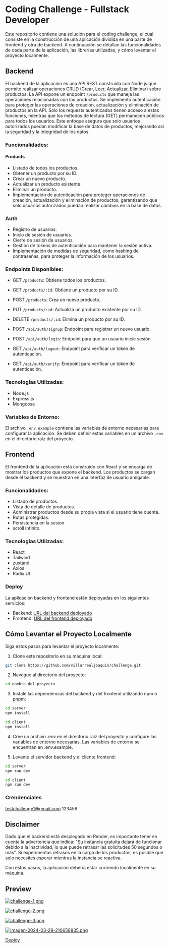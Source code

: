 # Coding Challenge - Fullstack Developer

Este repositorio contiene una solución para el coding challenge, el cual consiste en la construcción de una aplicación dividida en una parte de frontend y otra de backend. A continuación se detallan las funcionalidades de cada parte de la aplicación, las librerías utilizadas, y cómo levantar el proyecto localmente.

## Backend

El backend de la aplicación es una API REST construida con Node.js que permite realizar operaciones CRUD (Crear, Leer, Actualizar, Eliminar) sobre productos. La API expone un endpoint `/products` que maneja las operaciones relacionadas con los productos.
Se implementó autenticación para proteger las operaciones de creación, actualización y eliminación de productos en la API. Solo los requests autenticados tienen acceso a estas funciones, mientras que los métodos de lectura (GET) permanecen públicos para todos los usuarios. Este enfoque asegura que solo usuarios autorizados puedan modificar la base de datos de productos, mejorando así la seguridad y la integridad de los datos.

### Funcionalidades:

#### Products

- Listado de todos los productos.
- Obtener un producto por su ID.
- Crear un nuevo producto.
- Actualizar un producto existente.
- Eliminar un producto.
- Implementación de autenticación para proteger operaciones de creación, actualización y eliminación de productos, garantizando que solo usuarios autorizados puedan realizar cambios en la base de datos.

### Auth

- Registro de usuarios.
- Inicio de sesión de usuarios.
- Cierre de sesión de usuarios.
- Gestión de tokens de autenticación para mantener la sesión activa.
- Implementación de medidas de seguridad, como hashing de contraseñas, para proteger la información de los usuarios.

### Endpoints Disponibles:

- GET `/products`: Obtiene todos los productos.
- GET `/products/:id`: Obtiene un producto por su ID.
- POST `/products`: Crea un nuevo producto.
- PUT `/products/:id`: Actualiza un producto existente por su ID.
- DELETE `/products/:id`: Elimina un producto por su ID.

- POST `/api/auth/signup`: Endpoint para registrar un nuevo usuario.
- POST `/api/auth/login`: Endpoint para que un usuario inicie sesión.
- GET `/api/auth/logout`: Endpoint para verificar un token de autenticación.
- GET `/api/auth/verify`: Endpoint para verificar un token de autenticación.

### Tecnologías Utilizadas:

- Node.js
- Express.js
- Mongoose

### Variables de Entorno:

El archivo `.env.example` contiene las variables de entorno necesarias para configurar la aplicación. Se deben definir estas variables en un archivo `.env` en el directorio raíz del proyecto.

## Frontend

El frontend de la aplicación está construido con React y se encarga de mostrar los productos que expone el backend. Los productos se cargan desde el backend y se muestran en una interfaz de usuario amigable.

### Funcionalidades:

- Listado de productos.
- Vista de detalle de productos.
- Administrar productos desde su propia vista si el usuario tiene cuenta.
- Rutas protegidas.
- Persistencia en la sesion.
- scroll infinito.

### Tecnologías Utilizadas:

- React
- Tailwind
- zustand
- Axios
- Radix UI

### Deploy

La aplicación backend y frontend están deployadas en los siguientes servicios:

- Backend: [URL del backend deployado](https://challenge-4tmy.onrender.com)
- Frontend: [URL del frontend deployado](https://challenge-joaquinmv1.vercel.app)

## Cómo Levantar el Proyecto Localmente

Siga estos pasos para levantar el proyecto localmente:

1. Clone este repositorio en su máquina local:

```sh
git clone https://github.com/villarrealjoaquin/challenge.git
```

2. Navegue al directorio del proyecto:

```sh
cd nombre-del-proyecto
```

3. Instale las dependencias del backend y del frontend utilizando npm o pnpm:

```sh
cd server
npm install
```

```sh
cd client
npm install
```

4. Cree un archivo .env en el directorio raíz del proyecto y configure las variables de entorno necesarias. Las variables de entorno se encuentran en .env.example.

5. Levante el servidor backend y el cliente frontend:

```sh
cd server
npm run dev
```

```sh
cd client
npm run dev
```

### Crendenciales

testchallenge1@gmail.com
123456

## Disclaimer

Dado que el backend está desplegado en Render, es importante tener en cuenta la advertencia que indica: "Su instancia gratuita dejará de funcionar debido a la inactividad, lo que puede retrasar las solicitudes 50 segundos o más". Si experimentas retrasos en la carga de los productos, es posible que solo necesites esperar mientras la instancia se reactiva.

Con estos pasos, la aplicación debería estar corriendo localmente en su máquina.

## Preview

[![challenge-1.png](https://i.postimg.cc/ydmF2pp4/challenge-1.png)](https://postimg.cc/1nznqBZJ)

[![challenge-2.png](https://i.postimg.cc/vBtV0gDG/challenge-2.png)](https://postimg.cc/jwC25jz1)

[![challenge-3.png](https://i.postimg.cc/Df5GsXtg/challenge-3.png)](https://postimg.cc/V5r5Pdsr)

[![imagen-2024-03-29-210656835.png](https://i.postimg.cc/13F4WnYb/imagen-2024-03-29-210656835.png)](https://postimg.cc/TKRR1wxc)

[Deploy](https://challenge-joaquinmv1.vercel.app)
